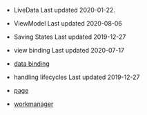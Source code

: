 

- LiveData
    Last updated 2020-01-22.
    
- ViewModel
    Last updated 2020-08-06
    
- Saving States
    Last updated 2019-12-27
    
- view binding
    Last updated 2020-07-17
    
- [data binding]()

- handling lifecycles
    Last updated 2019-12-27
    
- [page]()

- [workmanager]()

    